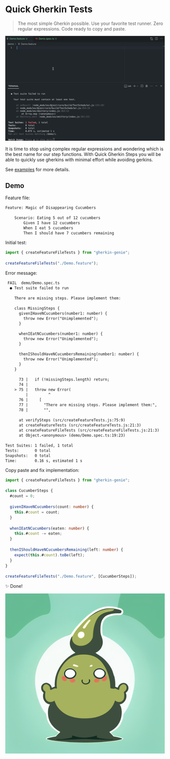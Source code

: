 # Quick Gherkin Tests

> The most simple Gherkin possible.
> Use your favorite test runner.
> Zero regular expressions.
> Code ready to copy and paste.

![DEMO](./DEMO.gif)

It is time to stop using complex regular expressions and
wondering which is the best name for our step functions.
With Quick Gherkin Steps you will be able to quickly use
gherkins with minimal effort while avoiding gerkins.

See [examples](./examples) for more details.

## Demo

Feature file:

```feature
Feature: Magic of Disappearing Cucumbers

    Scenario: Eating 5 out of 12 cucumbers
        Given I have 12 cucumbers
        When I eat 5 cucumbers
        Then I should have 7 cucumbers remaining
```

Initial test:

```ts
import { createFeatureFileTests } from "gherkin-genie";

createFeatureFileTests("./Demo.feature");
```

Error message:

```
 FAIL  demo/Demo.spec.ts
  ● Test suite failed to run

    There are missing steps. Please implement them:

    class MissingSteps {
      givenIHaveNCucumbers(number1: number) {
        throw new Error("Unimplemented");
      }

      whenIEatNCucumbers(number1: number) {
        throw new Error("Unimplemented");
      }

      thenIShouldHaveNCucumbersRemaining(number1: number) {
        throw new Error("Unimplemented");
      }
    }

      73 |   if (!missingSteps.length) return;
      74 |
    > 75 |   throw new Error(
         |         ^
      76 |     [
      77 |       "There are missing steps. Please implement them:",
      78 |       "",

      at verifySteps (src/createFeatureTests.js:75:9)
      at createFeatureTests (src/createFeatureTests.js:21:3)
      at createFeatureFileTests (src/createFeatureFileTests.js:21:3)
      at Object.<anonymous> (demo/Demo.spec.ts:19:23)

Test Suites: 1 failed, 1 total
Tests:       0 total
Snapshots:   0 total
Time:        0.16 s, estimated 1 s
```

Copy paste and fix implementation:

```ts
import { createFeatureFileTests } from "gherkin-genie";

class CucumberSteps {
  #count = 0;

  givenIHaveNCucumbers(count: number) {
    this.#count = count;
  }

  whenIEatNCucumbers(eaten: number) {
    this.#count -= eaten;
  }

  thenIShouldHaveNCucumbersRemaining(left: number) {
    expect(this.#count).toBe(left);
  }
}

createFeatureFileTests("./Demo.feature", [CucumberSteps]);
```

✨ Done!

![The Gherkin GENIE](GHERKIN_GENIE_LOGO.png)
